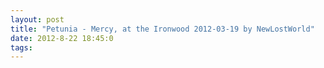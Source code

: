 ```yaml
---
layout: post
title: "Petunia - Mercy, at the Ironwood 2012-03-19 by NewLostWorld"
date: 2012-8-22 18:45:0
tags: 
---
```




